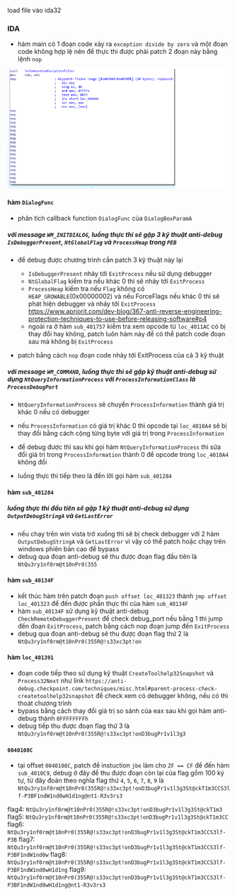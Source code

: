 load file vào ida32
### IDA
- hàm main có 1 đoạn code xảy ra `exception divide by zero` và một đoạn code không hợp lệ nên để thực thi được phải patch 2 đoạn này bằng lệnh `nop`


![](patch1.png)



#### hàm `DialogFunc` 
- phân tích callback function `DialogFunc` của `DialogBoxParamA` 

##### với message `WM_INITDIALOG`, luồng thực thi sẽ gặp 3 kỹ thuật anti-debug `IsDebuggerPresent`, `NtGlobalFlag` và `ProcessHeap` trong `PEB`
- để debug được chương trình cần patch 3 kỹ thuật này lại 
    + `IsDebuggerPresent` nhảy tới `ExitProcess` nếu sử dụng debugger  
    + `NtGlobalFlag` kiểm tra nếu khác 0 thì sẽ nhảy tới `ExitProcess`
    + `ProcessHeap` kiểm tra nếu `Flag` không có `HEAP_GROWABLE`(0x00000002) và nếu ForceFlags nếu khác 0 thì sẽ phát hiện debugger và nhảy tới `ExitProcess`  
        []()https://www.apriorit.com/dev-blog/367-anti-reverse-engineering-protection-techniques-to-use-before-releasing-software#p4
    + ngoài ra ở hàm `sub_401757` kiểm tra xem opcode từ `loc_4011AC` có bị thay đổi hay không, patch luôn hàm này để có thể patch code đoạn sau mà không bị `ExitProcess`

- patch bằng cách `nop` đoạn code nhảy tới ExitProcess của cả 3 kỹ thuật 

##### với message `WM_COMMAND`, luồng thực thi sẽ gặp kỹ thuật anti-debug sử dụng `NtQueryInformationProcess` với `ProcessInformationClass` là `ProcessDebugPort`
- `NtQueryInformationProcess`  sẽ chuyển `ProcessInformation` thành giá trị khác 0 nếu có debugger 
- nếu `ProcessInformation` có giá trị khác 0 thì opcode tại `loc_4010A4` sẽ bị thay đổi bằng cách cộng từng byte với giá trị trong `ProcessInformation`
- để debug được thì sau khi gọi hàm `NtQueryInformationProcess` thì sửa đổi giá trị trong `ProcessInformation` thành 0 để opcode trong `loc_4010A4` không đổi

- luồng thực thi tiếp theo là đến lời gọi hàm `sub_401284`



#### hàm `sub_401284`
##### luồng thực thi đầu tiên sẽ gặp 1 kỹ thuật anti-debug sử dụng `OutputDebugStringA` và `GetLastError`
- nếu chạy trên win vista trở xuống thì sẽ bị check debugger với 2 hàm `OutputDebugStringA` và `GetLastError` vì vậy có thể patch hoặc chạy trên windows phiên bản cao để bypass
- debug qua đoạn anti-debug sẽ thu được đoạn flag đầu tiên là `NtQu3ry1nf0rm@t10nPr0(355`

#### hàm `sub_40134F`
- kết thúc hàm trên patch đoạn `push offset loc_401323` thành `jmp offset loc_401323` để đến được phần thực thi của hàm `sub_40134F`
- hàm `sub_40134F` sử dụng kỹ thuật anti-debug `CheckRemoteDebuggerPresent` để check debug_port nếu bằng 1 thì jump đến đoạn `ExitProcess`, patch bằng cách nop đoạn jump đến `ExitProcess`
- debug qua đoạn anti-debug sẽ thu được đoạn flag thứ 2 là `NtQu3ry1nf0rm@t10nPr0(355R@!s33xc3pt!on`

#### hàm `loc_401391`
- đoạn code tiếp theo sử dụng kỹ thuật `CreateToolhelp32Snapshot` và `Process32Next` như link `https://anti-debug.checkpoint.com/techniques/misc.html#parent-process-check-createtoolhelp32snapshot` để check xem có debugger không, nếu có thì thoát chương trình 
- bypass bằng cách thay đổi giá trị so sánh của eax sau khi gọi hàm anti-debug thành `0FFFFFFFFh`
- debug tiếp thu được đoạn flag thứ 3 là `NtQu3ry1nf0rm@t10nPr0(355R@!s33xc3pt!onD3bugPr1v1l3g3`

#### `0040108C`
- tại offset `0040108C`, patch để instuction `jbe` làm cho `ZF == CF` để đến hàm `sub_4010C9`, debug ở đây để thu được đoạn còn lại của flag gồm 100 ký tự, từ đây đoán theo nghĩa flag thứ `4`, `5`, `6`, `7`, `8`, `9` là `NtQu3ry1nf0rm@t10nPr0(355R@!s33xc3pt!onD3bugPr1v1l3g3St@ckT1m3CCS3lf-P3BF1ndW1nd0wH1d1ng@nt1-R3v3rs3`

flag4: `NtQu3ry1nf0rm@t10nPr0(355R@!s33xc3pt!onD3bugPr1v1l3g3St@ckT1m3`
flag5: `NtQu3ry1nf0rm@t10nPr0(355R@!s33xc3pt!onD3bugPr1v1l3g3St@ckT1m3CC`
flag6: `NtQu3ry1nf0rm@t10nPr0(355R@!s33xc3pt!onD3bugPr1v1l3g3St@ckT1m3CCS3lf-P3B`
flag7: `NtQu3ry1nf0rm@t10nPr0(355R@!s33xc3pt!onD3bugPr1v1l3g3St@ckT1m3CCS3lf-P3BF1ndW1nd0w`
flag8: `NtQu3ry1nf0rm@t10nPr0(355R@!s33xc3pt!onD3bugPr1v1l3g3St@ckT1m3CCS3lf-P3BF1ndW1nd0wH1d1ng`
flag9: `NtQu3ry1nf0rm@t10nPr0(355R@!s33xc3pt!onD3bugPr1v1l3g3St@ckT1m3CCS3lf-P3BF1ndW1nd0wH1d1ng@nt1-R3v3rs3`
